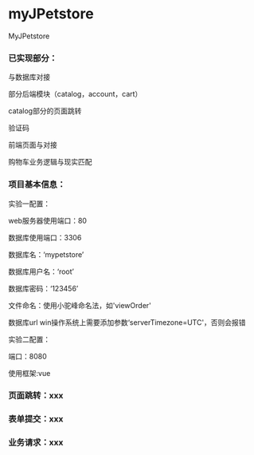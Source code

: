 # myJPetstore
MyJPetstore
### 已实现部分：

与数据库对接

部分后端模块（catalog，account，cart）

catalog部分的页面跳转

验证码

前端页面与对接

购物车业务逻辑与现实匹配

### 项目基本信息：

实验一配置：

web服务器使用端口：80

数据库使用端口：3306

数据库名：‘mypetstore’

数据库用户名：‘root’

数据库密码：‘123456’

文件命名：使用小驼峰命名法，如'viewOrder'

数据库url win操作系统上需要添加参数‘serverTimezone=UTC'，否则会报错

实验二配置：

端口：8080

使用框架:vue

### 页面跳转：xxx

### 表单提交：xxx

### 业务请求：xxx




